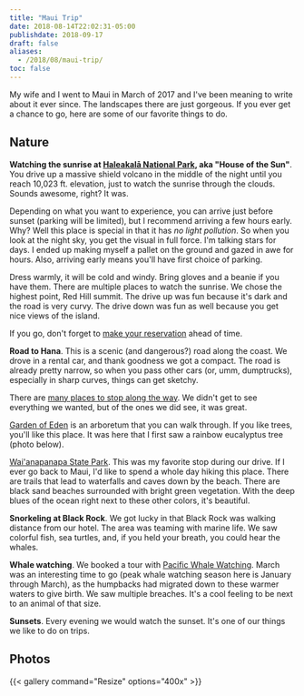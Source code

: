 ```yaml
---
title: "Maui Trip"
date: 2018-08-14T22:02:31-05:00
publishdate: 2018-09-17
draft: false
aliases:
  - /2018/08/maui-trip/
toc: false
---
```


My wife and I went to Maui in March of 2017 and I've been meaning to write about it ever since. The landscapes there are just gorgeous. If you ever get a chance to go, here are some of our favorite things to do. 

## Nature

**Watching the sunrise at [Haleakalā National Park](https://www.nps.gov/hale/index.htm), aka "House of the Sun"**. You drive up a massive shield volcano in the middle of the night until you reach 10,023 ft. elevation, just to watch the sunrise through the clouds. Sounds awesome, right? It was. 

Depending on what you want to experience, you can arrive just before sunset (parking will be limited), but I recommend arriving a few hours early. Why? Well this place is special in that it has _no light pollution_. So when you look at the night sky, you get the visual in full force. I'm talking stars for days. I ended up making myself a pallet on the ground and gazed in awe for hours. Also, arriving early means you'll have first choice of parking. 

Dress warmly, it will be cold and windy. Bring gloves and a beanie if you have them. There are multiple places to watch the sunrise. We chose the highest point, Red Hill summit. The drive up was fun because it's dark and the road is very curvy. The drive down was fun as well because you get nice views of the island. 

If you go, don't forget to [make your reservation](https://www.nps.gov/hale/planyourvisit/haleakala-sunrise-reservations.htm) ahead of time.

**Road to Hana**. This is a scenic (and dangerous?) road along the coast. We drove in a rental car, and thank goodness we got a compact. The road is already pretty narrow, so when you pass other cars (or, umm, dumptrucks), especially in sharp curves, things can get sketchy. 

There are [many places to stop along the way](https://roadtohana.com/sights.php). We didn't get to see everything we wanted, but of the ones we did see, it was great. 

[Garden of Eden](https://roadtohana.com/garden-of-eden-maui.php) is an arboretum that you can walk through. If you like trees, you'll like this place. It was here that I first saw a rainbow eucalyptus tree (photo below). 

[Wai'anapanapa State Park](https://roadtohana.com/waianapanapa-state-park.php). This was my favorite stop during our drive. If I ever go back to Maui, I'd like to spend a whole day hiking this place. There are trails that lead to waterfalls and caves down by the beach. There are black sand beaches surrounded with bright green vegetation. With the deep blues of the ocean right next to these other colors, it's beautiful. 

**Snorkeling at Black Rock**. We got lucky in that Black Rock was walking distance from our hotel. The area was teaming with marine life. We saw colorful fish, sea turtles, and, if you held your breath, you could hear the whales. 

**Whale watching**. We booked a tour with [Pacific Whale Watching](https://www.pacificwhale.org/cruises/maui-whalewatch/). March was an interesting time to go (peak whale watching season here is January through March), as the humpbacks had migrated down to these warmer waters to give birth. We saw multiple breaches. It's a cool feeling to be next to an animal of that size. 

**Sunsets**. Every evening we would watch the sunset. It's one of our things we like to do on trips. 

## Photos

{{< gallery 
command="Resize" 
options="400x" >}}
